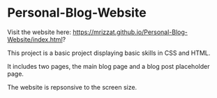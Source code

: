 # Personal-Blog-Website

Visit the website here: https://mrizzat.github.io/Personal-Blog-Website/index.html?

This project is a basic project displaying basic skills in CSS and HTML.

It includes two pages, the main blog page and a blog post placeholder page.

The website is repsonsive to the screen size.
